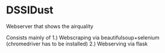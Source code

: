 # DSSIDust
Webserver that shows the airquality

Consists mainly of
1.) Webscraping via beautifulsoup+selenium (chromedriver has to be installed)
2.) Webserving via flask
